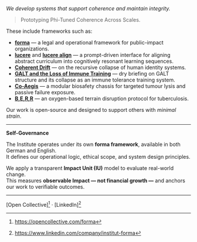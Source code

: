 *We develop systems that support coherence and maintain integrity.*
> Prototyping Phi-Tuned Coherence Across Scales.

These include frameworks such as:

- [**forma**](documents/statue) — a legal and operational framework for public-impact organizations.
- [**lucere**](public/education/lucere) and [**lucere align**](public/education/lucere-align) — a prompt-driven interface for aligning abstract curriculum into cognitively resonant learning sequences.  
- [**Coherent Drift**](public/cognitive-social-systems) — on the recursive collapse of human identity systems.  
- [**GALT and the Loss of Immune Training**](public/health) — dry briefing on GALT structure and its collapse as an immune tolerance training system.
- [**Co-Aegis**](public/tech/medicine) — a modular biosafety chassis for targeted tumour lysis and passive failure exposure.
- [**B,E,R,R**](./public/health/tb-berr.md) — an oxygen-based terrain disruption protocol for tuberculosis.

Our work is open-source and designed to support others with *minimal strain*.

---

**Self-Governance**

The Institute operates under its own **forma framework**, available in both German and English.  
It defines our operational logic, ethical scope, and system design principles.

We apply a transparent **Impact Unit (IU)** model to evaluate real-world change.  
This measures **observable Impact — not financial growth —** and anchors our work to verifiable outcomes.

---

[Open Collective][^1] · [LinkedIn][^2]

[^1]: https://opencollective.com/forma
[^2]: https://www.linkedin.com/company/institut-forma

